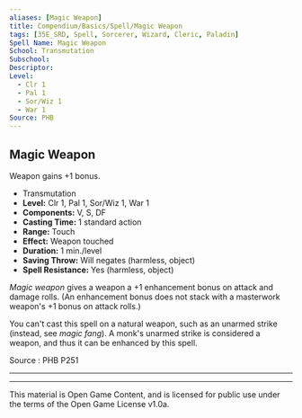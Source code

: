 ```yaml
---
aliases: [Magic Weapon]
title: Compendium/Basics/Spell/Magic Weapon
tags: [35E_SRD, Spell, Sorcerer, Wizard, Cleric, Paladin]
Spell Name: Magic Weapon
School: Transmutation
Subschool: 
Descriptor: 
Level:
  - Clr 1
  - Pal 1
  - Sor/Wiz 1
  - War 1
Source: PHB
---
```



## Magic Weapon

Weapon gains +1 bonus.

*   Transmutation
*   **Level:** Clr 1, Pal 1, Sor/Wiz 1, War 1
*   **Components:** V, S, DF
*   **Casting Time:** 1 standard action
*   **Range:** Touch
*   **Effect:** Weapon touched
*   **Duration:** 1 min./level
*   **Saving Throw:** Will negates (harmless, object)
*   **Spell Resistance:** Yes (harmless, object)

<p><i>Magic weapon</i> gives a weapon a +1 enhancement bonus on attack and damage rolls. (An enhancement bonus does not stack with a masterwork weapon's +1 bonus on attack rolls.)</p><p>You can't cast this spell on a natural weapon, such as an unarmed strike (instead, see <i>magic fang</i>). A monk's unarmed strike is considered a weapon, and thus it can be enhanced by this spell.</p>

Source : PHB P251

---

---

This material is Open Game Content, and is licensed for public use under
the terms of the Open Game License v1.0a.
